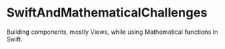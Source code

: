 # SwiftAndMathematicalChallenges
Building components, mostly Views, while using Mathematical functions in Swift.
